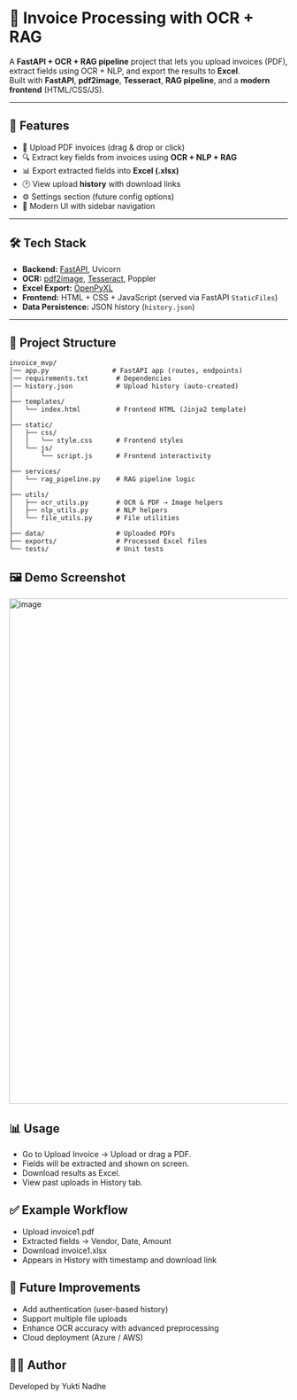 # 📑 Invoice Processing with OCR + RAG

A **FastAPI + OCR + RAG pipeline** project that lets you upload invoices (PDF), extract fields using OCR + NLP, and export the results to **Excel**.  
Built with **FastAPI**, **pdf2image**, **Tesseract**, **RAG pipeline**, and a **modern frontend** (HTML/CSS/JS).

---

## 🚀 Features

- 📂 Upload PDF invoices (drag & drop or click)
- 🔍 Extract key fields from invoices using **OCR + NLP + RAG**
- 📊 Export extracted fields into **Excel (.xlsx)**
- 🕑 View upload **history** with download links
- ⚙️ Settings section (future config options)
- 🎨 Modern UI with sidebar navigation

---

## 🛠️ Tech Stack

- **Backend:** [FastAPI](https://fastapi.tiangolo.com/), Uvicorn  
- **OCR:** [pdf2image](https://pypi.org/project/pdf2image/), [Tesseract](https://github.com/tesseract-ocr/tesseract), Poppler  
- **Excel Export:** [OpenPyXL](https://openpyxl.readthedocs.io/)  
- **Frontend:** HTML + CSS + JavaScript (served via FastAPI `StaticFiles`)  
- **Data Persistence:** JSON history (`history.json`)  

---

## 📂 Project Structure

```text
invoice_mvp/
│── app.py                # FastAPI app (routes, endpoints)
│── requirements.txt       # Dependencies
│── history.json           # Upload history (auto-created)
│
├── templates/
│   └── index.html         # Frontend HTML (Jinja2 template)
│
├── static/
│   ├── css/
│   │   └── style.css      # Frontend styles
│   └── js/
│       └── script.js      # Frontend interactivity
│
├── services/
│   └── rag_pipeline.py    # RAG pipeline logic
│
├── utils/
│   ├── ocr_utils.py       # OCR & PDF → Image helpers
│   ├── nlp_utils.py       # NLP helpers
│   └── file_utils.py      # File utilities
│
├── data/                  # Uploaded PDFs
├── exports/               # Processed Excel files
└── tests/                 # Unit tests
```

## 🖼️ Demo Screenshot
<img width="1918" height="913" alt="image" src="https://github.com/user-attachments/assets/443df4be-0b5f-4b14-a9f7-7ea05f38c169" />


## 📊 Usage

- Go to Upload Invoice → Upload or drag a PDF.
- Fields will be extracted and shown on screen.
- Download results as Excel.
- View past uploads in History tab.

## ✅ Example Workflow

- Upload invoice1.pdf
- Extracted fields → Vendor, Date, Amount
- Download invoice1.xlsx
- Appears in History with timestamp and download link

## 🔮 Future Improvements

- Add authentication (user-based history)
- Support multiple file uploads
- Enhance OCR accuracy with advanced preprocessing
- Cloud deployment (Azure / AWS)

## 👨‍💻 Author
Developed by Yukti Nadhe
